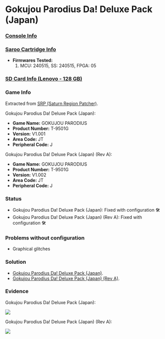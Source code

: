 # Gokujou Parodius Da! Deluxe Pack (Japan)

### [Console Info](../../../../../Info/Consoles/VA13/README.md)

### [Saroo Cartridge Info](../../../../../Info/Cartridges/RetroGameParadiseStore/1.32F/README.md)

- <b>Firmwares Tested:</b>
  1. MCU: 240515, SS: 240515, FPGA: 05

### [SD Card Info (Lenovo - 128 GB)](../../../../../Info/SdCards/Lenovo/128GB/fat32/README.md)

### Game Info

Extracted from [SRP (Saturn Region Patcher)](https://segaxtreme.net/resources/saturn-region-patcher.81/download).

Gokujou Parodius Da! Deluxe Pack (Japan):

- <b>Game Name:</b> GOKUJOU PARODIUS
- <b>Product Number:</b> T-9501G
- <b>Version:</b> V1.001
- <b>Area Code:</b> JT
- <b>Peripheral Code:</b> J

Gokujou Parodius Da! Deluxe Pack (Japan) (Rev A):

- <b>Game Name:</b> GOKUJOU PARODIUS
- <b>Product Number:</b> T-9501G
- <b>Version:</b> V1.002
- <b>Area Code:</b> JT
- <b>Peripheral Code:</b> J

### Status

- Gokujou Parodius Da! Deluxe Pack (Japan): Fixed with configuration :hammer_and_wrench:
- Gokujou Parodius Da! Deluxe Pack (Japan) (Rev A): Fixed with configuration :hammer_and_wrench:

### Problems without configuration

- Graphical glitches

### Solution

- [Gokujou Parodius Da! Deluxe Pack (Japan)](https://github.com/williamdsw/saroo-configuration-list/blob/master/J/T-9501G/V1.001/README.md).
- [Gokujou Parodius Da! Deluxe Pack (Japan) (Rev A)](https://github.com/williamdsw/saroo-configuration-list/blob/master/J/T-9501G/V1.002/README.md).

### Evidence

Gokujou Parodius Da! Deluxe Pack (Japan):

[![](https://img.youtube.com/vi/W1m8PnKwCFY/0.jpg)](https://www.youtube.com/watch?v=W1m8PnKwCFY)

Gokujou Parodius Da! Deluxe Pack (Japan) (Rev A):

[![](https://img.youtube.com/vi/-yg9BzKp9lc/0.jpg)](https://www.youtube.com/watch?v=-yg9BzKp9lc)
